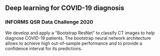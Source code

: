 ## Deep learning for COVID-19 diagnosis 
### INFORMS QSR Data Challenge 2020

We develop and apply a "Bootstrap ResNet" to classify CT images to help diagnose COVID-19 patients. The bootstrap neural network architecture allows to achieve high out-of-sample performance and to provide a confidence interval for its predictions.

